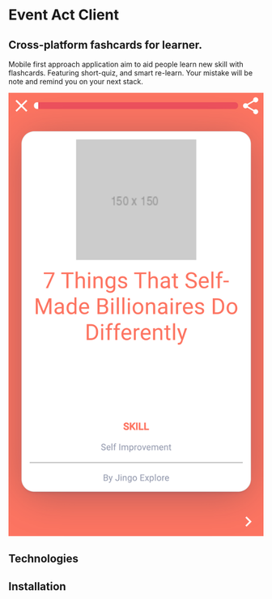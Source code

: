 # Event Act Client

## Cross-platform fashcards for learner.
Mobile first approach application aim to aid people learn new skill with flashcards. Featuring short-quiz, and smart re-learn. Your mistake will be note and remind you on your next stack.

[![front-page](https://github.com/Foxhound401/event-act-client/raw/master/img/frontpage.png?s=200)](#features)

## Technologies

## Installation


